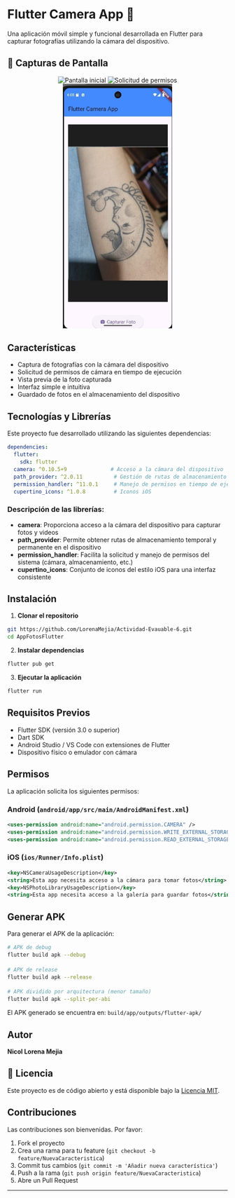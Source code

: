 # Flutter Camera App 📸

Una aplicación móvil simple y funcional desarrollada en Flutter para capturar fotografías utilizando la cámara del dispositivo.

## 📱 Capturas de Pantalla

<div align="center">
  
  <img width="250" alt="Pantalla inicial" src="https://github.com/user-attachments/assets/a10c5758-0170-41f2-a855-13f7f0895ec1" />
  <img width="250"  alt="Solicitud de permisos" src="https://github.com/user-attachments/assets/a435c948-566b-4944-8759-f0574be9670a" /> 
   <img width="250" alt="Captura dentro del celular" src="https://github.com/LorenaMejia/Actividad-Evaluable-6/blob/main/tatuaje2.jpg?raw=true" />
  
</div>



##  Características

- Captura de fotografías con la cámara del dispositivo
- Solicitud de permisos de cámara en tiempo de ejecución
- Vista previa de la foto capturada
- Interfaz simple e intuitiva
- Guardado de fotos en el almacenamiento del dispositivo

## Tecnologías y Librerías

Este proyecto fue desarrollado utilizando las siguientes dependencias:

```yaml
dependencies:
  flutter:
    sdk: flutter
  camera: ^0.10.5+9              # Acceso a la cámara del dispositivo
  path_provider: ^2.0.11          # Gestión de rutas de almacenamiento
  permission_handler: ^11.0.1     # Manejo de permisos en tiempo de ejecución
  cupertino_icons: ^1.0.8         # Iconos iOS
```

### Descripción de las librerías:

- **camera**: Proporciona acceso a la cámara del dispositivo para capturar fotos y videos
- **path_provider**: Permite obtener rutas de almacenamiento temporal y permanente en el dispositivo
- **permission_handler**: Facilita la solicitud y manejo de permisos del sistema (cámara, almacenamiento, etc.)
- **cupertino_icons**: Conjunto de iconos del estilo iOS para una interfaz consistente

## Instalación

1. **Clonar el repositorio**
```bash
git https://github.com/LorenaMejia/Actividad-Evauable-6.git
cd AppFotosFlutter
```

2. **Instalar dependencias**
```bash
flutter pub get
```

3. **Ejecutar la aplicación**
```bash
flutter run
```

## Requisitos Previos

- Flutter SDK (versión 3.0 o superior)
- Dart SDK
- Android Studio / VS Code con extensiones de Flutter
- Dispositivo físico o emulador con cámara

## Permisos

La aplicación solicita los siguientes permisos:

### Android (`android/app/src/main/AndroidManifest.xml`)
```xml
<uses-permission android:name="android.permission.CAMERA" />
<uses-permission android:name="android.permission.WRITE_EXTERNAL_STORAGE" />
<uses-permission android:name="android.permission.READ_EXTERNAL_STORAGE" />
```

### iOS (`ios/Runner/Info.plist`)
```xml
<key>NSCameraUsageDescription</key>
<string>Esta app necesita acceso a la cámara para tomar fotos</string>
<key>NSPhotoLibraryUsageDescription</key>
<string>Esta app necesita acceso a la galería para guardar fotos</string>
```

## Generar APK

Para generar el APK de la aplicación:

```bash
# APK de debug
flutter build apk --debug

# APK de release
flutter build apk --release

# APK dividido por arquitectura (menor tamaño)
flutter build apk --split-per-abi
```

El APK generado se encuentra en: `build/app/outputs/flutter-apk/`

## Autor

**Nicol Lorena Mejia**

## 📄 Licencia

Este proyecto es de código abierto y está disponible bajo la [Licencia MIT](LICENSE).

## Contribuciones

Las contribuciones son bienvenidas. Por favor:

1. Fork el proyecto
2. Crea una rama para tu feature (`git checkout -b feature/NuevaCaracteristica`)
3. Commit tus cambios (`git commit -m 'Añadir nueva característica'`)
4. Push a la rama (`git push origin feature/NuevaCaracteristica`)
5. Abre un Pull Request

---
